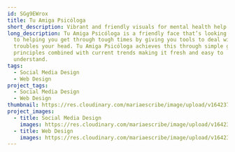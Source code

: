 ```yaml
---
id: SGg9EWrox
title: Tu Amiga Psicóloga
short_description: Vibrant and friendly visuals for mental health help.
long_description: Tu Amiga Psicóloga is a friendly face that’s looking forward
  to helping you get through tough times by giving you tools to deal with what
  troubles your head. Tu Amiga Psicóloga achieves this through simple graphic
  principles combined with current trends making it fresh and easy to
  understand.
tags:
  - Social Media Design
  - Web Design
project_tags:
  - Social Media Design
  - Web Design
thumbnail: https://res.cloudinary.com/mariaescribe/image/upload/v1642377840/TAP/RRSS/image1_kjnas6.jpg
project_images:
  - title: Social Media Design
    images: https://res.cloudinary.com/mariaescribe/image/upload/v1642377840/TAP/RRSS/image1_kjnas6.jpg
  - title: Web Design
    images: https://res.cloudinary.com/mariaescribe/image/upload/v1642377843/TAP/WEB/image1_gcwbjm.jpg
---
```

